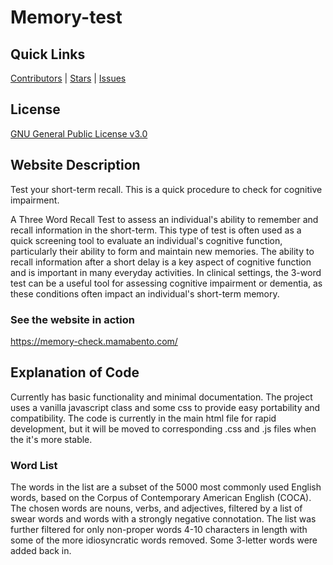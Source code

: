 # Memory-test
## Quick Links
[Contributors](https://github.com/fitzal77/memory-test/graphs/contributors)
| [Stars](https://github.com/fitzal77/memory-test/stargazers)
| [Issues](https://github.com/fitzal77/memory-test/issues)

## License
[GNU General Public License v3.0](https://github.com/fitzal77/memory-test/blob/main/LICENSE)

## Website Description
Test your short-term recall. This is a quick procedure to check for cognitive impairment. 

A Three Word Recall Test to assess an individual's ability to remember and recall information in the short-term. This type of test is often used as a quick screening tool to evaluate an individual's cognitive function, particularly their ability to form and maintain new memories. The ability to recall information after a short delay is a key aspect of cognitive function and is important in many everyday activities. In clinical settings, the 3-word test can be a useful tool for assessing cognitive impairment or dementia, as these conditions often impact an individual's short-term memory.

### See the website in action
https://memory-check.mamabento.com/

## Explanation of Code
Currently has basic functionality and minimal documentation.
The project uses a vanilla javascript class and some css to provide easy portability and compatibility.
The code is currently in the main html file for rapid development, but it will be moved to corresponding .css and .js files when the it's more stable. 

### Word List
The words in the list are a subset of the 5000 most commonly used English words, based on the Corpus of Contemporary American English (COCA).
The chosen words are nouns, verbs, and adjectives, filtered by a list of swear words and words with a strongly negative connotation. 
The list was further filtered for only non-proper words 4-10 characters in length with some of the more idiosyncratic words removed. 
Some 3-letter words were added back in.   
